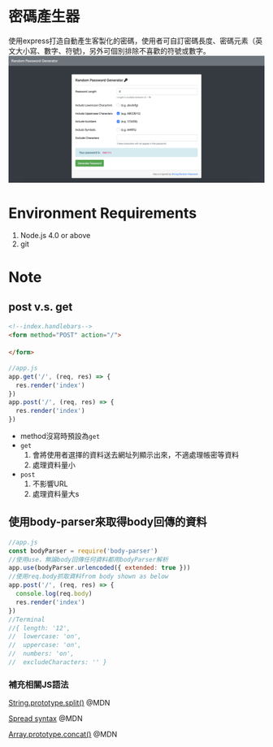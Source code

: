# 密碼產生器
使用express打造自動產生客製化的密碼，使用者可自訂密碼長度、密碼元素（英文大小寫、數字、符號)，另外可個別排除不喜歡的符號或數字。
![main page](https://github.com/YunYuLo/password_generator/blob/master/public/index.png)

# Environment Requirements
1. Node.js 4.0 or above
2. git

# Note
## post v.s. get
```HTML
<!--index.handlebars-->
<form method="POST" action="/">

</form>
```

```javascript
//app.js
app.get('/', (req, res) => {
  res.render('index')
})
app.post('/', (req, res) => {
  res.render('index')
})
```
 - method沒寫時預設為`get`
 - `get`
    1. 會將使用者選擇的資料送去網址列顯示出來，不適處理帳密等資料
    2. 處理資料量小
 - `post`
    1. 不影響URL
    2. 處理資料量大s

## 使用body-parser來取得body回傳的資料
```javascript
//app.js
const bodyParser = require('body-parser')
//使用use，無論body回傳任何資料都用bodyParser解析
app.use(bodyParser.urlencoded({ extended: true }))
//使用req.body抓取資料from body shown as below
app.post('/', (req, res) => {
  console.log(req.body)
  res.render('index')
})
//Terminal
//{ length: '12',
//  lowercase: 'on',
//  uppercase: 'on',
//  numbers: 'on',
//  excludeCharacters: '' }
```

### 補充相關JS語法

[String.prototype.split()](https://developer.mozilla.org/en-US/docs/Web/JavaScript/Reference/Global_Objects/String/split) @MDN

[Spread syntax](https://developer.mozilla.org/en-US/docs/Web/JavaScript/Reference/Operators/Spread_syntax) @MDN

[Array.prototype.concat()](https://developer.mozilla.org/en-US/docs/Web/JavaScript/Reference/Global_Objects/Array/concat) @MDN

